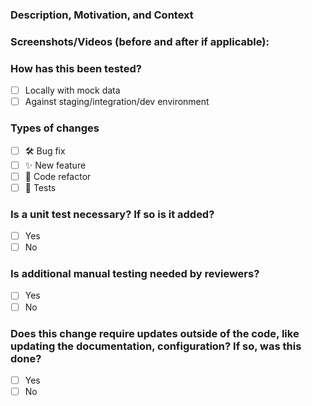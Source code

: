 ### Description, Motivation, and Context

### Screenshots/Videos (before and after if applicable):

### How has this been tested?
- [ ] Locally with mock data
- [ ] Against staging/integration/dev environment

### Types of changes
- [ ] :hammer_and_wrench: Bug fix
- [ ] :sparkles: New feature
- [ ] :broom: Code refactor
- [ ] :test_tube: Tests

### Is a unit test necessary? If so is it added?
- [ ] Yes
- [ ] No

### Is additional manual testing needed by reviewers?
- [ ] Yes
- [ ] No

### Does this change require updates outside of the code, like updating the documentation, configuration? If so, was this done?
- [ ] Yes
- [ ] No

